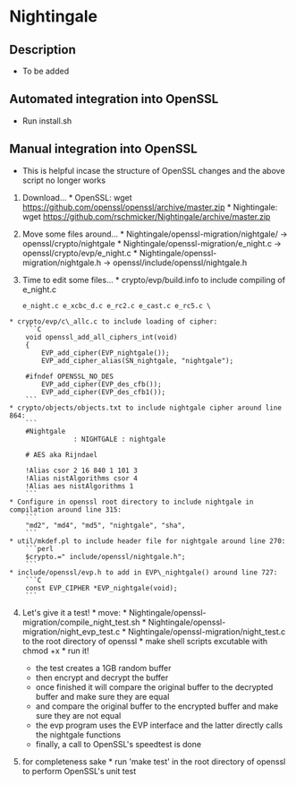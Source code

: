 # Nightingale

## Description
  - To be added

## Automated integration into OpenSSL
  - Run install.sh

## Manual integration into OpenSSL
  - This is helpful incase the structure of OpenSSL changes
    and the above script no longer works
  
  1. Download...
    * OpenSSL:      wget https://github.com/openssl/openssl/archive/master.zip
    * Nightingale:  wget https://github.com/rschmicker/Nightingale/archive/master.zip
  
  2. Move some files around...
    * Nightingale/openssl-migration/nightgale/  -> openssl/crypto/nightgale
    * Nightingale/openssl-migration/e\_night.c  -> openssl/crypto/evp/e\_night.c
    * Nightingale/openssl-migration/nightgale.h -> openssl/include/openssl/nightgale.h

  3. Time to edit some files...
    * crypto/evp/build.info to include compiling of e\_night.c
        ```
        e_night.c e_xcbc_d.c e_rc2.c e_cast.c e_rc5.c \
        ```
    * crypto/evp/c\_allc.c to include loading of cipher:
        ```C
        void openssl_add_all_ciphers_int(void)
        {
            EVP_add_cipher(EVP_nightgale());
            EVP_add_cipher_alias(SN_nightgale, "nightgale");
        
        #ifndef OPENSSL_NO_DES
            EVP_add_cipher(EVP_des_cfb());
            EVP_add_cipher(EVP_des_cfb1());
        ```
    * crypto/objects/objects.txt to include nightgale cipher around line 864:
        ```
        #Nightgale
                    : NIGHTGALE : nightgale
                        
        # AES aka Rijndael

        !Alias csor 2 16 840 1 101 3
        !Alias nistAlgorithms csor 4
        !Alias aes nistAlgorithms 1
        ```
    * Configure in openssl root directory to include nightgale in compilation around line 315:
        ```
        "md2", "md4", "md5", "nightgale", "sha",
        ```
    * util/mkdef.pl to include header file for nightgale around line 270:
        ```perl
        $crypto.=" include/openssl/nightgale.h";
        ```
    * include/openssl/evp.h to add in EVP\_nightgale() around line 727:
        ```C
        const EVP_CIPHER *EVP_nightgale(void);
        ```
  
  4. Let's give it a test!
    * move:
            * Nightingale/openssl-migration/compile_night_test.sh 
            * Nightingale/openssl-migration/night_evp_test.c 
            * Nightingale/openssl-migration/night_test.c  
      to the root directory of openssl
    * make shell scripts excutable with chmod +x
    * run it!
        * the test creates a 1GB random buffer
        * then encrypt and decrypt the buffer
        * once finished it will compare the original buffer 
          to the decrypted buffer and make sure they are equal
        * and compare the original buffer to the encrypted buffer 
          and make sure they are not equal
        * the evp program uses the EVP interface and the latter 
          directly calls the nightgale functions
        * finally, a call to OpenSSL's speedtest is done                                                
  
  5. for completeness sake
    * run 'make test' in the root directory of openssl to 
      perform OpenSSL's unit test

